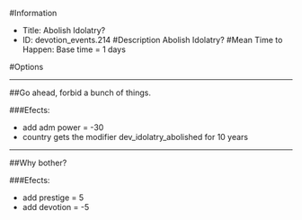 #Information
 - Title: Abolish Idolatry?
 - ID: devotion_events.214
#Description
Abolish Idolatry?
#Mean Time to Happen:
Base time = 1 days

#Options

___
##Go ahead, forbid a bunch of things.

###Efects:<ul><li>add adm power = -30</li><li>country gets the modifier dev_idolatry_abolished for 10 years</li></ul>

___
##Why bother?

###Efects:<ul><li>add prestige = 5</li><li>add devotion = -5</li></ul>
